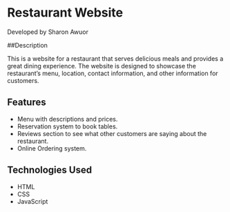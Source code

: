 # Restaurant  Website
Developed by Sharon Awuor

##Description

This is a website for a restaurant that serves delicious meals and provides a great dining experience. The website is designed to showcase the restaurant’s menu, location, contact information, and other information for customers.

## Features

-	Menu with descriptions and prices.
-	Reservation system to book tables.
-	Reviews section to see what other customers are saying about the restaurant.
-	Online Ordering system.

## Technologies Used

-	HTML
-	CSS
-	JavaScript

